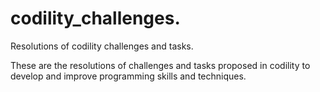 # codility_challenges.
Resolutions of codility challenges and tasks.

These are the resolutions of challenges and tasks proposed in codility to develop and improve programming skills and techniques.

